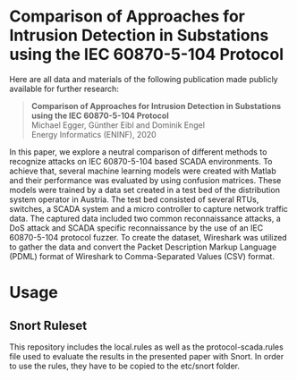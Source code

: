 # Comparison of Approaches for Intrusion Detection in Substations using the IEC 60870-5-104 Protocol

Here are all data and materials of the following publication made publicly available for further research:

> **Comparison of Approaches for Intrusion Detection in Substations <br>
> using the IEC 60870-5-104 Protocol** <br>
> Michael Egger, Günther Eibl and Dominik Engel <br>
> Energy Informatics (ENINF), 2020

In this paper, we explore a neutral comparison of different methods to recognize attacks on IEC 60870-5-104 based SCADA environments. To achieve that, several machine learning models were created with Matlab and their performance was evaluated by using confusion matrices. These models were trained by a data set created in a test bed of the distribution system operator in Austria. The test bed consisted of several RTUs, switches, a SCADA system and a micro controller to capture network traffic data. The captured data included  two common reconnaissance attacks, a DoS attack and SCADA specific reconnaissance by the use of an IEC 60870-5-104 protocol fuzzer. To create the dataset, Wireshark was utilized to gather the data and convert the Packet Description Markup Language (PDML) format of Wireshark to Comma-Separated Values (CSV) format.

# Usage

## Snort Ruleset
This repository includes the local.rules as well as the protocol-scada.rules file used to evaluate the results in the presented paper with Snort.
In order to use the rules, they have to be copied to the etc/snort folder. 
